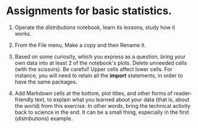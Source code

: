 # Assignments for basic statistics.

1. Operate the _distributions_ notebook, learn its lessons, study how it works.

2. From the File menu, Make a copy and then Rename it. 

3. Based on some curiosity, which you express as a question, bring your own data into at least 2 of the notebook's plots. Delete unneeded cells (with the scissors). Be careful! Upper cells affect lower cells. For instance, you will need to retain all the **import** statements, in order to have the same packages. 

4. Add Markdown cells at the bottom, plot titles, and other forms of reader-friendly text, to explain what you learned about your data (that is, about the world) from this exercise. In other words, bring the technical activity back to science in the end. It can be a small thing, especially in the first (_distributions_) example. 

